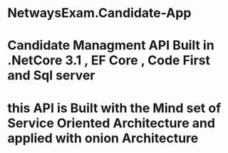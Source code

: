 # NetwaysExam.Candidate-App
# Candidate Managment API Built in .NetCore 3.1 , EF Core , Code First and Sql server 
# this API is Built with the Mind set of Service Oriented Architecture and applied with onion Architecture 
